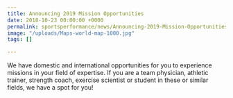 ```yaml
---
title: Announcing 2019 Mission Opportunities
date: 2018-10-23 00:00:00 +0000
permalink: sportsperformance/news/Announcing-2019-Mission-Opportunities
image: "/uploads/Maps-world-map-1000.jpg"
tags: []

---
```

We have domestic and international opportunities for you to experience missions in your field of expertise. If you are a team physician, athletic trainer, strength coach, exercise scientist or student in these or similar fields, we have a spot for you!   